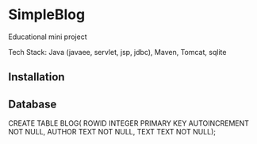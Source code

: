 SimpleBlog
==========
Educational mini project

Tech Stack: Java (javaee, servlet, jsp, jdbc), Maven, Tomcat, sqlite

Installation
------------

Database
--------
CREATE TABLE BLOG(
ROWID INTEGER PRIMARY KEY AUTOINCREMENT NOT NULL,
AUTHOR TEXT NOT NULL,
TEXT TEXT NOT NULL);
